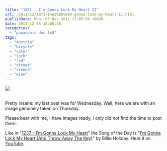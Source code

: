 ```yaml
---
title: "1871 - I’m Gonna Lock My Heart II"
url: /2011/12/1871-i%e2%80%99m-gonna-lock-my-heart-ii.html
publishDate: Mon, 05 Dec 2011 17:05:38 +0000
date: 2011-12-05 18:05:38
categories: 
  - "panasonic-dmc-lx5"
tags: 
  - "austria"
  - "bicycle"
  - "color"
  - "lock"
  - "red"
  - "street"
  - "vienna"
  - "wien"
---
```

<div class="container">
<div class="center"><a target="_blank" href="https://d25zfm9zpd7gm5.cloudfront.net/1200x1200/2011/20111201_094942_ps.jpg"><img src="https://d25zfm9zpd7gm5.cloudfront.net/0600x0600/2011/20111201_094942_ps.jpg" /></a></div>
</div>
<br />

Pretty insane: my last post was for Wednesday. Well, here we are with an image genuinely taken on Thursday.

 Please bear with me, I have images ready, I only did not find the time to post them.

Like in "<a href="/2010/03/1237-im-gonna-lock-my-heart.html" target="_blank">1237 – I’m Gonna Lock My Heart</a>" the Song of the Day is "<a href="http://www.lyricsmode.com/lyrics/b/billie_holiday/im_gonna_lock_my_heart_and_throw_away_the_key.html" target="_blank">I'm Gonna Lock My Heart (And Throw Away The Key)</a>" by Billie Holiday. Hear it on <a href="http://www.youtube.com/watch?v=iOv1pjl_UC8" target="_blank">YouTube</a>.
